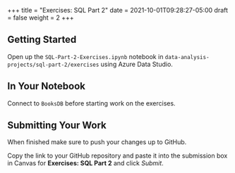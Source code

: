 +++
title = "Exercises: SQL Part 2"
date = 2021-10-01T09:28:27-05:00
draft = false
weight = 2
+++

## Getting Started

Open up the `SQL-Part-2-Exercises.ipynb` notebook in `data-analysis-projects/sql-part-2/exercises` using Azure Data Studio.

## In Your Notebook

Connect to `BooksDB` before starting work on the exercises.

## Submitting Your Work

When finished make sure to push your changes up to GitHub.

Copy the link to your GitHub repository and paste it into the submission box in Canvas for **Exercises: SQL Part 2** and click *Submit*.